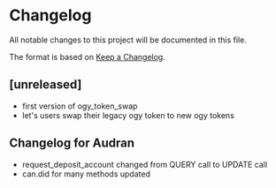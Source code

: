 # Changelog
All notable changes to this project will be documented in this file.

The format is based on [Keep a Changelog](https://keepachangelog.com/en/1.0.0/).

## [unreleased]

- first version of ogy_token_swap
- let's users swap their legacy ogy token to new ogy tokens

## Changelog for Audran

- request_deposit_account changed from QUERY call to UPDATE call
- can.did for many methods updated
